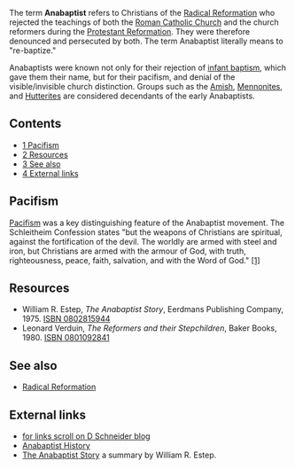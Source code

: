 The term **Anabaptist** refers to Christians of the
[Radical Reformation](Radical_Reformation "Radical Reformation")
who rejected the teachings of both the
[Roman Catholic Church](Roman_Catholic_Church "Roman Catholic Church")
and the church reformers during the
[Protestant Reformation](Protestant_Reformation "Protestant Reformation").
They were therefore denounced and persecuted by both. The term
Anabaptist literally means to "re-baptize."

Anabaptists were known not only for their rejection of
[infant baptism](Infant_baptism "Infant baptism"), which gave them
their name, but for their pacifism, and denial of the
visible/invisible church distinction. Groups such as the
[Amish](index.php?title=Amish&action=edit&redlink=1 "Amish (page does not exist)"),
[Mennonites](Mennonites "Mennonites"), and
[Hutterites](index.php?title=Hutterites&action=edit&redlink=1 "Hutterites (page does not exist)")
are considered decendants of the early Anabaptists.

## Contents

-   [1 Pacifism](#Pacifism)
-   [2 Resources](#Resources)
-   [3 See also](#See_also)
-   [4 External links](#External_links)

## Pacifism

[Pacifism](index.php?title=Pacifism&action=edit&redlink=1 "Pacifism (page does not exist)")
was a key distinguishing feature of the Anabaptist movement. The
Schleitheim Confession states "but the weapons of Christians are
spiritual, against the fortification of the devil. The worldly are
armed with steel and iron, but Christians are armed with the armour
of God, with truth, righteousness, peace, faith, salvation, and
with the Word of God."
[[1]](http://www.anabaptistnetwork.com/node/39)


## Resources

-   William R. Estep, *The Anabaptist Story*, Eerdmans Publishing
    Company, 1975.
    [ISBN 0802815944](http://www.theopedia.com/Special:BookSources/0802815944)
-   Leonard Verduin, *The Reformers and their Stepchildren*, Baker
    Books, 1980.
    [ISBN 0801092841](http://www.theopedia.com/Special:BookSources/0801092841)

## See also

-   [Radical Reformation](Radical_Reformation "Radical Reformation")

## External links

-   [for links scroll on D Schneider blog](http://churchhistoryonline.blogspot.com/)
-   [Anabaptist History](http://www.anabaptists.org/history/)
-   [The Anabaptist Story](http://www.reformedreader.org/history/anabaptiststory.htm)
    a summary by William R. Estep.



